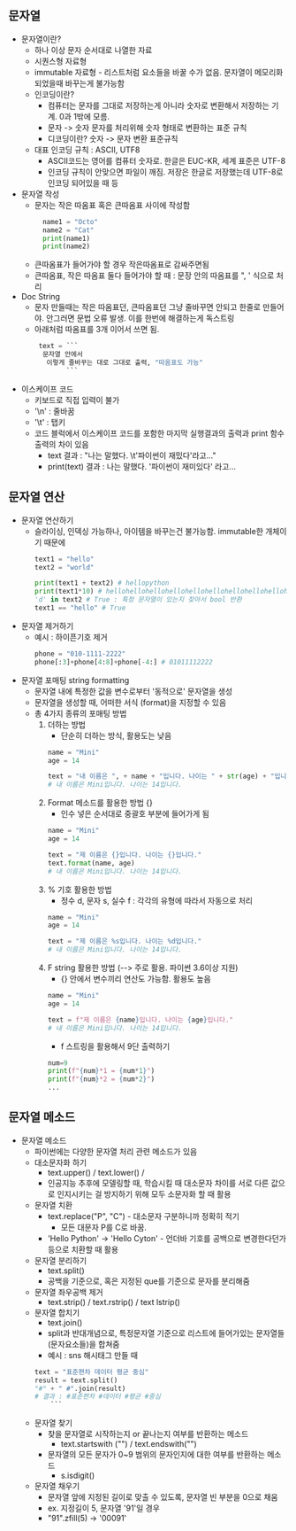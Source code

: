 ## 문자열

- 문자열이란? 
	- 하나 이상 문자 순서대로 나열한 자료
	- 시퀀스형 자료형 
	- immutable 자료형 - 리스트처럼 요소들을 바꿀 수가 없음. 문자열이 메모리화 되었을때 바꾸는게 불가능함 
	- 인코딩이란? 
		- 컴퓨터는 문자를 그대로 저장하는게 아니라 숫자로 변환해서 저장하는 기계. 0과 1밖에 모름. 
		- 문자 -> 숫자 문자를 처리위해 숫자 형태로 변환하는 표준 규칙
		- 디코딩이란? 숫자 -> 문자 변환 표준규칙
	- 대표 인코딩 규칙 : ASCII, UTF8
		- ASCII코드는 영어를 컴퓨터 숫자로. 한글은 EUC-KR, 세계 표준은 UTF-8
		- 인코딩 규칙이 안맞으면 파일이 깨짐. 저장은 한글로 저장했는데 UTF-8로 인코딩 되어있을 때 등
- 문자열 작성
  -  문자는 작은 따옴표 혹은 큰따옴표 사이에 작성함 
      ```python
        name1 = "Octo"
        name2 = "Cat"
        print(name1)
        print(name2)
      ```
  - 큰따옴표가 들어가야 할 경우 작은따옴표로 감싸주면됨
  - 큰따옴표, 작은 따옴표 둘다 들어가야 할 때 : 문장 안의 따옴표를 \", \' 식으로 처리 
- Doc String 
  - 문자 만들때는 작은 따옴표던, 큰따옴표던 그냥 줄바꾸면 안되고 한줄로 만들어야. 안그러면 문법 오류 발생. 이를 한번에 해결하는게 독스트링
  - 아래처럼 따옴표를 3개 이어서 쓰면 됨. 
    ```python
     text = ```
      문자열 안에서
       이렇게 줄바꾸는 대로 그대로 출력, "따옴표도 가능"
            ```
     ```
- 이스케이프 코드
  - 키보드로 직접 입력이 불가 
  - '\n' : 줄바꿈 
  - '\t' : 탭키			  
  - 코드 블럭에서 이스케이프 코드를 포함한 마지막 실행결과의 출력과 print 함수 출력의 차이 있음
    - text 결과 : "나는 말했다. \t'파이썬이 재밌다'라고..."
    - print(text) 결과 : 나는 말했다.    '파이썬이 재미있다' 라고...

## 문자열 연산 

- 문자열 연산하기
  - 슬라이싱, 인덱싱 가능하나, 아이템을 바꾸는건 불가능함. immutable한 개체이기 때문에
    ```python
    text1 = "hello"
    text2 = "world"
  
    print(text1 + text2) # hellopython
    print(text1*10) # hellohellohellohellohellohellohellohellohellohello
    'd' in text2 # True : 특정 문자열이 있는지 찾아서 bool 반환 
    text1 == "hello" # True
    ```
- 문자열 제거하기 
  - 예시 : 하이픈기호 제거 
    ```python
    phone = "010-1111-2222"
    phone[:3]+phone[4:8]+phone[-4:] # 01011112222
    ```
- 문자열 포매팅 string formatting
  - 문자열 내에 특정한 값을 변수로부터 '동적으로' 문자열을 생성 
  - 문자열을 생성할 때, 어떠한 서식 (format)을 지정할 수 있음
  - 총 4가지 종류의 포매팅 방법 
      1. 더하는 방법
         - 단순히 더하는 방식, 활용도는 낮음
         ```python
         name = "Mini"
         age = 14

         text = "내 이름은 ", + name + "입니다. 나이는 " + str(age) + "입니다."
         # 내 이름은 Mini입니다. 나이는 14입니다.
         ```
      2. Format 메소드를 활용한 방법 {}
         - 인수 넣은 순서대로 중괄호 부분에 들어가게 됨
         ```python
         name = "Mini"
         age = 14
         
         text = "제 이름은 {}입니다. 나이는 {}입니다."
         text.format(name, age)
         # 내 이름은 Mini입니다. 나이는 14입니다.
         ```
      3. % 기호 활용한 방법 
         - 정수 d, 문자 s, 실수 f : 각각의 유형에 따라서 자동으로 처리 
         ```python
         name = "Mini"
         age = 14
         
         text = "제 이름은 %s입니다. 나이는 %d입니다."
         # 내 이름은 Mini입니다. 나이는 14입니다.
         ``` 
      4. F string 활용한 방법  (--> 주로 활용. 파이썬 3.6이상 지원)
         - {} 안에서 변수끼리 연산도 가능함. 활용도 높음
         ```python
         name = "Mini"
         age = 14
         
         text = f"제 이름은 {name}입니다. 나이는 {age}입니다."
         # 내 이름은 Mini입니다. 나이는 14입니다.
         ```
         - f 스트링을 활용해서 9단 출력하기
         ```python
         num=9
         print(f"{num}*1 = {num*1}")
         print(f"{num}*2 = {num*2}")
         ...
         ```
         
## 문자열 메소드
   
- 문자열 메소드
	- 파이썬에는 다양한 문자열 처리 관련 메소드가 있음 
	- 대소문자화 하기 
		- text.upper() / text.lower() / 
		- 인공지능 추후에 모델링할 때, 학습시킬 때 대소문자 차이를 서로 다른 값으로 인지시키는 걸 방지하기 위해 모두 소문자화 할 때 활용
	- 문자열 치환
		- text.replace("P", "C") - 대소문자 구분하니까 정확히 적기 
			- 모든 대문자 P를 C로 바꿈.
      - 'Hello Python' -> 'Hello Cyton'
			- 언더바 기호를 공백으로 변경한다던가 등으로 치환할 때 활용 
	- 문자열 분리하기
		- text.split()
		- 공백을 기준으로, 혹은 지정된 que를 기준으로 문자를 분리해줌 
	- 문자열 좌우공백 제거
		- text.strip() / text.rstrip() / text lstrip()
	- 문자열 합치기
		- text.join() 
		- split과 반대개념으로, 특정문자열 기준으로 리스트에 들어가있는 문자열들 (문자요소들)을 합쳐줌
		- 예시 : sns 해시태그 만들 때
      ```python
      text = "표준편차 데이터 평균 중심"
      result = text.split()
      "#" + " #".join(result)
      # 결과 : #표준편차 #데이터 #평균 #중심
		  ```
	- 문자열 찾기
      - 찾을 문자열로 시작하는지 or 끝나는지 여부를 반환하는 메소드 
		  - text.startswith ("") / text.endswith("")
      - 문자열의 모든 문자가 0~9 범위의 문자인지에 대한 여부를 반환하는 메소드 
        - s.isdigit()
	- 문자열 채우기
      - 문자열 앞에 지정된 길이로 맞출 수 있도록, 문자열 빈 부분을 0으로 채움 
      - ex. 지정길이 5, 문자열 '91'일 경우 
      - "91".zfill(5) -> '00091'

